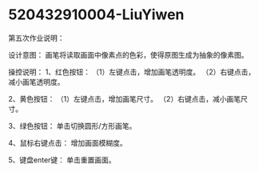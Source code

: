 # 520432910004-LiuYiwen
第五次作业说明：

设计意图：
画笔将读取画面中像素点的色彩，使得原图生成为抽象的像素图。

操控说明：
1、红色按钮：
（1）左键点击，增加画笔透明度。
（2）右键点击，减小画笔透明度。

2、黄色按钮：
（1）左键点击，增加画笔尺寸。
（2）右键点击，减小画笔尺寸。

3、绿色按钮：
单击切换圆形/方形画笔。

4、鼠标右键点击：
增加画面模糊度。

5、键盘enter键：
单击重置画面。


